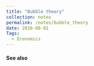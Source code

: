 ```yaml
---
title: "Bubble theory"
collection: notes
permalink: /notes/bubble_theory
date: 2016-06-01
Tags:
  - Economics
---
```





#### See also










